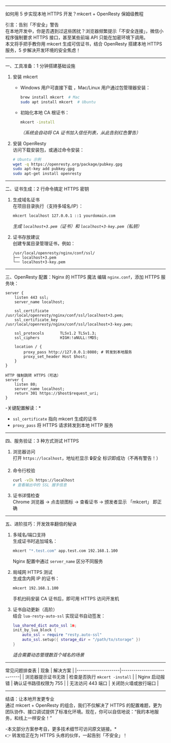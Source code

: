 

---

如何用 5 步实现本地 HTTPS 开发？mkcert + OpenResty 保姆级教程

引言：告别「不安全」警告  
在本地开发中，你是否遇到过这些困扰？浏览器频繁提示「不安全连接」，微信小程序强制要求 HTTPS 接口，甚至某些前端 API 只能在加密环境下调用。  
本文将手把手教你用 mkcert 生成可信证书，结合 OpenResty 搭建本地 HTTPS 服务，5 步解决开发环境的安全焦虑！

---

一、工具准备：1 分钟搭建基础设施
1. 安装 mkcert  
   - Windows 用户可直接下载  ，Mac/Linux 用户通过包管理器安装：  
     ```bash
     brew install mkcert  # Mac
     sudo apt install mkcert  # Ubuntu
     ```
   - 初始化本地 CA 根证书：  
     ```bash
     mkcert -install
     ```
     *（系统会自动将 CA 证书加入信任列表，从此告别红色警告）* 

2. 安装 OpenResty  
   访问下载安装包，或通过命令安装：  
   ```bash
   # Ubuntu 示例
   wget -q https://openresty.org/package/pubkey.gpg
   sudo apt-key add pubkey.gpg
   sudo apt-get install openresty
   ```

---

二、证书生成：2 行命令搞定 HTTPS 密钥
1. 生成域名证书  
   在项目目录执行（支持多域名/IP）：  
   ```bash
   mkcert localhost 127.0.0.1 ::1 yourdomain.com
   ```
   *生成 `localhost+3.pem`（证书）和 `localhost+3-key.pem`（私钥）* 

2. 证书存放建议  
   创建专属目录管理证书，例如：  
   ```
   /usr/local/openresty/nginx/conf/ssl/
   ├── localhost+3.pem
   └── localhost+3-key.pem
   ```

---

三、OpenResty 配置：Nginx 的 HTTPS 魔法
编辑 `nginx.conf`，添加 HTTPS 服务块：  
```nginx
server {
    listen 443 ssl;
    server_name localhost;

    ssl_certificate     /usr/local/openresty/nginx/conf/ssl/localhost+3.pem;
    ssl_certificate_key /usr/local/openresty/nginx/conf/ssl/localhost+3-key.pem;

    ssl_protocols       TLSv1.2 TLSv1.3;
    ssl_ciphers         HIGH:!aNULL:!MD5;

    location / {
        proxy_pass http://127.0.0.1:8080; # 转发到本地服务
        proxy_set_header Host $host;
    }
}

HTTP 强制跳转 HTTPS（可选）
server {
    listen 80;
    server_name localhost;
    return 301 https://$host$request_uri;
}
```
-关键配置解读：*  
- `ssl_certificate` 指向 mkcert 生成的证书  
- `proxy_pass` 将 HTTPS 请求转发到本地 HTTP 服务 

---

四、服务验证：3 种方式测试 HTTPS
1. 浏览器访问  
   打开 `https://localhost`，地址栏显示 🔒安全 标识即成功（不再有警告！）

2. 命令行校验  
   ```bash
   curl -vIk https://localhost
   # 查看输出中的 SSL 握手信息
   ```

3. 证书详情检查  
   Chrome 浏览器 → 点击锁图标 → 查看证书 → 颁发者显示 「mkcert」 即正确 

---

五、进阶技巧：开发效率翻倍的秘诀
1. 多域名/端口支持  
   生成证书时追加域名：  
   ```bash
   mkcert "*.test.com" app.test.com 192.168.1.100
   ```
   Nginx 配置中通过 `server_name` 区分不同服务 

2. 局域网 HTTPS 测试  
   生成含内网 IP 的证书：  
   ```bash
   mkcert 192.168.1.100
   ```
   手机扫码安装 CA 证书后，即可用 HTTPS 访问开发机 

3. 证书自动更新（高阶）  
   结合 `lua-resty-auto-ssl` 实现证书自动签发：  
   ```lua
   lua_shared_dict auto_ssl 1m;
   init_by_lua_block {
       auto_ssl = require "resty.auto-ssl"
       auto_ssl.setup({ storage_dir = "/path/to/storage" })
   }
   ```
   *适合需要动态管理数百个域名的场景* 

---

常见问题排查表
| 现象                | 解决方案                     |
|---------------------|----------------------------|
| 浏览器提示证书无效   | 检查是否执行 `mkcert -install` |
| Nginx 启动报错       | 确认证书路径权限为 755       |
| 无法访问 443 端口    | 关闭防火墙或放行端口         |

---

结语：让本地开发更专业  
通过 mkcert + OpenResty 的组合，我们不仅解决了 HTTPS 的配置难题，更为团队协作、接口调试提供了标准化环境。现在，你可以自信地说：“我的本地服务，和线上一样安全！”

-本文部分方案参考自，更多技术细节可访问原文链接。*  
👉 转发给正在为 HTTPS 头疼的伙伴，一起告别「不安全」！ 